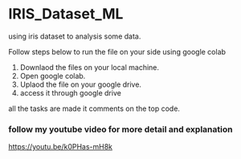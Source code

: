 # IRIS_Dataset_ML
using iris dataset to analysis some data. 

Follow steps below to run the file on your side using google colab

1. Downlaod the files on your local machine.
2. Open google colab.
3. Uplaod the file on your google drive.
4. access it through google drive


all the tasks are made it comments on the top code. 

### follow my youtube video for more detail and explanation 

https://youtu.be/k0PHas-mH8k 

